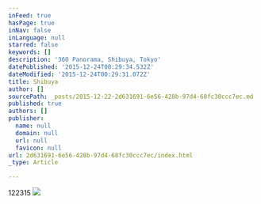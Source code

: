 ```yaml
---
inFeed: true
hasPage: true
inNav: false
inLanguage: null
starred: false
keywords: []
description: '360 Panorama, Shibuya, Tokyo'
datePublished: '2015-12-24T00:29:34.532Z'
dateModified: '2015-12-24T00:29:31.072Z'
title: Shibuya
author: []
sourcePath: _posts/2015-12-22-2d631691-6e56-428b-97d4-68fc30ccc7ec.md
published: true
authors: []
publisher:
  name: null
  domain: null
  url: null
  favicon: null
url: 2d631691-6e56-428b-97d4-68fc30ccc7ec/index.html
_type: Article

---
```

122315
![](https://s3-us-west-2.amazonaws.com/the-grid-img/p/bd07cb67b3cd8674ec5fcefe549c3c5fe8c85e19.jpg)